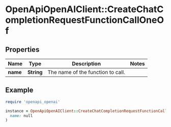 # OpenApiOpenAIClient::CreateChatCompletionRequestFunctionCallOneOf

## Properties

| Name | Type | Description | Notes |
| ---- | ---- | ----------- | ----- |
| **name** | **String** | The name of the function to call. |  |

## Example

```ruby
require 'openapi_openai'

instance = OpenApiOpenAIClient::CreateChatCompletionRequestFunctionCallOneOf.new(
  name: null
)
```

